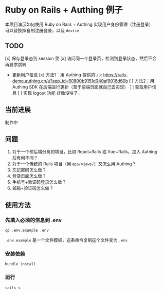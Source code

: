 # Ruby on Rails + Authing 例子
本项目演示如何使用 Ruby on Rails + Authing 实现用户身份管理（注册登录）    
可以替换掉自制注册登录，以及 `devise`  

## TODO
[x] 保存登录态到 session 里
[x] 访问同一个登录页，检测到登录状态，然后不会再要求跳转
* 更新用户信息 
	[x] 方法1：用 Authing 提供的 `/u`: https://rails-demo.authing.cn/u?app_id=60800b9151d040af9016d60b
	[ ] 方法2：用 Authing SDK 在后端进行更新（至于前端页面就自己去实现）
[ ] 获取用户信息
[ ] 实现 logout 功能
好像没啥了。 

## 当前进展
制作中

## 问题
1. 对于一个前后端分离的项目，比如 React+Rails 或 Vue+Rails，加入 Authing 后有何不同？
2. 对于一个传统的 Rails 项目（用 `app/views/`）又怎么用 Authing？
3. 忘记密码怎么做？
4. 登录页面怎么做？
5. 手机号+验证码登录怎么做？
6. 邮箱+验证码怎么做？

## 使用方法

### 先填入必须的信息到 .env
```
cp .env.example .env
``` 

`.env.example` 是一个文件模板，这条命令复制这个文件变为 `.env`

### 安装依赖
```
bundle install
```

### 运行
```
rails s
```

<!--

## 说明
* 方法1：[登录注册页完全托管给 Authing](https://docs.authing.cn/v2/guides/authentication/basic/password/#%E4%BD%BF%E7%94%A8-api-sdk)

-->